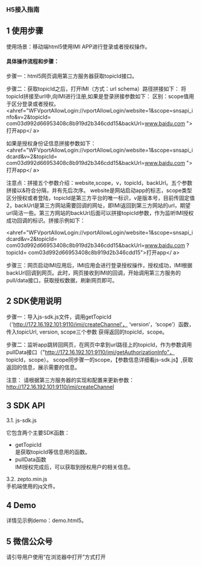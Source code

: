 ### H5接入指南

## 1 使用步骤

使用场景：移动端html5使用IMI APP进行登录或者授权操作。
#### 具体操作流程和步骤：

步骤一：html5网页调用第三方服务器获取topicId接口。

步骤二：获取topicId之后，打开IMI（方式：url schema）路径拼接如下：
将topicId拼接至url中,向IMI进行注册,如果是登录拼接参数如下：
区别：scope值用于区分登录或者授权。
<ahref="WFVportAllowLogin://vportAllowLogin/website=1&scope=snsapi_info&v=2&topicId= com03d992d66953408c8b919d2b346cdd15&backUrl=www.baidu.com ">打开app</ a>

如果是授权身份证信息拼接参数如下：        
<ahref="WFVportAllowLogin://vportAllowLogin/website=1&scope=snsapi_idcard&v=2&topicId= com03d992d66953408c8b919d2b346cdd15&backUrl=www.baidu.com ">打开app</ a>

注意点：拼接五个参数介绍：website,scope，v，topicId，backUrl。五个参数拼接以&符合分隔，并有先后次序。
website是网站启动app的标志，scope类型区分授权或者登陆，topicId是第三方平台的唯一标识，v是版本号，目前传固定值2，backUrl是第三方网站需要回调的网址，即IMI返回到第三方网站的url，期望url简洁一些。第三方网站的backUrl后面可以拼接topicId参数，作为监听IMI授权成功回调的标识。拼接示例如下：

<ahref="WFVportAllowLogin://vportAllowLogin/website=1&scope=snsapi_idcard&v=2&topicId= com03d992d66953408c8b919d2b346cdd15&backUrl=www.baidu.com ?topicId= com03d992d66953408c8b919d2b346cdd15">打开app</ a>

步骤三：网页启动IMI应用后，IMI应用会进行登录授权操作，授权成功，IMI根据backUrl回调到网页。此时，网页接收到IMI的回调，开始调用第三方服务的pull/data接口，获取授权数据，刷新网页即可。

## 2 SDK使用说明

步骤一：导入js-sdk.js文件，调用getTopicId（'http://172.16.192.101:9110/imi/createChannel'， ‘version’，‘scope’）函数，传入topicUrl, version, scope三个参数 获得返回的topicId，scope。

步骤二：监听app跳转回网页，在网页中拿到url路径上的topicId，作为参数调用pullData接口（"http://172.16.192.101:9110/imi/getAuthorizationInfo"， topicId，scope）。 scope同步骤一的scope，【参数信息详细看js-sdk.js】,获取返回的信息，展示需要的信息。

注意：
请根据第三方服务器的实现和配置来更新参数：http://172.16.192.101:9110/imi/createChannel

## 3 SDK API 

3.1. js-sdk.js

它包含两个主要SDK函数：
- getTopicId  
  是获取topicId等信息用的函数。
- pullData函数  
  IMI授权完成后，可以获取到授权用户的相关信息。

3.2. zepto.min.js  
手机端使用的jq文件。

## 4 Demo

详情见示例demo：demo.html5。

## 5 微信公众号

请引导用户使用“在浏览器中打开”方式打开







